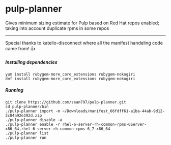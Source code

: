 # pulp-planner
Gives minimum sizing estimate for Pulp based on Red Hat repos enabled; taking into account duplicate rpms in some repos

----------
Special thanks to katello-disconnect where all the manifest handeling code came from! :+1:

##### Installing dependencies

    yum install rubygem-more_core_extensions rubygem-nokogiri
    dnf install rubygem-more_core_extensions rubygem-nokogiri

##### Running

    git clone https://github.com/sean797/pulp-planner.git
    cd pulp-planner/bin
    ./pulp-planner import -m ~/Downloads/manifest_66fdff61-a1ba-44ab-9d12-2c84a92e392d.zip
    ./pulp-planner disable -a
    ./pulp-planner enable -r rhel-6-server-rh-common-rpms-6Server-x86_64,rhel-6-server-rh-common-rpms-6_7-x86_64
    ./pulp-planner list
    ./pulp-planner run
